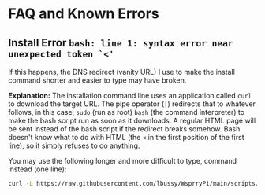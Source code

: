 # FAQ and Known Errors

## Install Error ``bash: line 1: syntax error near unexpected token `<'``
If this happens, the DNS redirect (vanity URL) I use to make the install command shorter and easier to type may have broken.

**Explanation:**  The installation command line uses an application called `curl` to download the target URL. The pipe operator (`|`) redirects that to whatever follows, in this case, `sudo` (run as root) `bash` (the command interpreter) to make the bash script run as soon as it downloads. A regular HTML page will be sent instead of the bash script if the redirect breaks somehow. Bash doesn't know what to do with HTML (the `<` in the first position of the first line), so it simply refuses to do anything.

You may use the following longer and more difficult to type, command instead (one line):

```bash
curl -L https://raw.githubusercontent.com/lbussy/WsprryPi/main/scripts/install.sh | sudo bash
```
